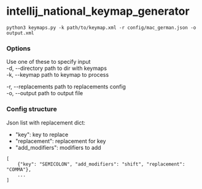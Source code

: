# intellij_national_keymap_generator

```
python3 keymaps.py -k path/to/keymap.xml -r config/mac_german.json -o output.xml
```

### Options
Use one of these to specify input  
-d, --directory path to dir with keymaps  
-k, --keymap path to keymap to process 
 
-r, --replacements path to replacements config  
-o, --output path to output file  

### Config structure
Json list with replacement dict:  
- "key": key to replace
- "replacement": replacement for key
- "add_modifiers": modifiers to add


```(json)
[
    {"key": "SEMICOLON", "add_modifiers": "shift", "replacement": "COMMA"},
    ...
]
```



